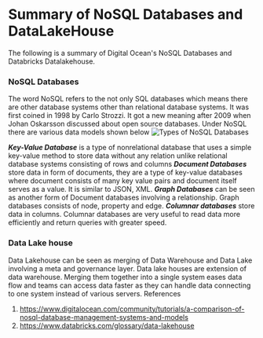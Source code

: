 # Summary of NoSQL Databases and DataLakeHouse
The following is a summary of Digital Ocean's NoSQL Databases and Databricks Datalakehouse.
### NoSQL Databases
The word NoSQL refers to the not only SQL databases which means there are other database systems other than relational database systems. It was first coined in 1998 by Carlo Strozzi. It got a new meaning after 2009 when Johan Oskarsson discussed about open source databases.
Under NoSQL there are various data models shown below
![Types of NoSQL Databases](https://abcloudz.com/wp-content/uploads/2021/01/NoSQL.png?x12144)
                   
***Key-Value Database*** is a type of nonrelational database that uses a simple key-value method to store data without any relation unlike relational database systems consisting of rows and columns
***Document Databases*** store data in form of documents, they are a type of key-value databases where document consists of many key value pairs and document itself serves as a value. It is similar to JSON, XML.
***Graph Databases*** can be seen as another form of Document databases involving a relationship. Graph databases consists of node, property and edge.
***Columnar databases*** store data in columns. Columnar databases are very useful to read data more efficiently and return queries with greater speed.
### Data Lake house

Data Lakehouse can be seen as merging of Data Warehouse and Data Lake involving a meta and governance layer.
Data lake houses are extension of data warehouse. Merging them together into a single system eases data flow and teams can access data faster as they can handle data connecting to one system instead of various servers. 
References
1.	https://www.digitalocean.com/community/tutorials/a-comparison-of-nosql-database-management-systems-and-models
2.	https://www.databricks.com/glossary/data-lakehouse
